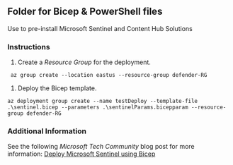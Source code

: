 ## Folder for Bicep & PowerShell files 

Use to pre-install Microsoft Sentinel and Content Hub Solutions

### Instructions

1. Create a *Resource Group* for the deployment.

```azurecli
 az group create --location eastus --resource-group defender-RG
```

1. Deploy the Bicep template.

```azurecli
az deployment group create --name testDeploy --template-file .\sentinel.bicep --parameters .\sentinelParams.bicepparam --resource-group defender-RG
```

### Additional Information

See the following *Microsoft Tech Community* blog post for more information: [Deploy Microsoft Sentinel using Bicep](https://techcommunity.microsoft.com/blog/microsoftsentinelblog/deploy-microsoft-sentinel-using-bicep/4270970)

